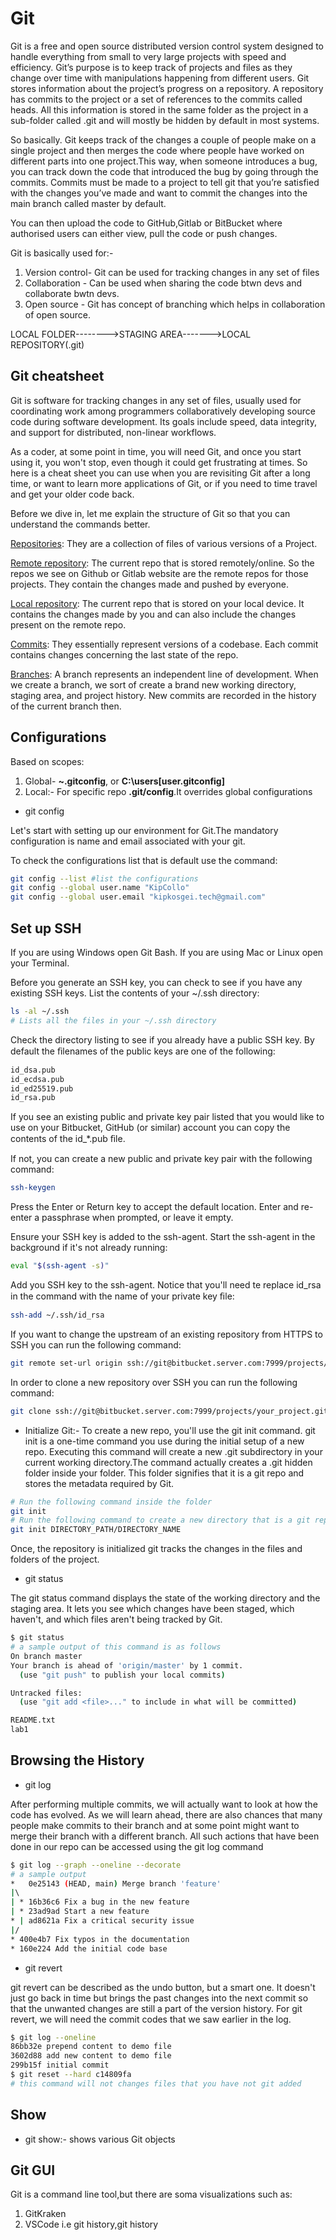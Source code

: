 # Git

Git is a free and open source distributed version control system designed to handle everything from small to very large projects with speed and efficiency. Git’s purpose is to keep track of projects and files as they change over time with manipulations happening from different users. Git stores information about the project’s progress on a repository. A repository has commits to the project or a set of references to the commits called heads. All this information is stored in the same folder as the project in a sub-folder called .git and will mostly be hidden by default in most systems.

So basically. Git keeps track of the changes a couple of people make on a single project and then merges the code where people have worked on different parts into one project.This way, when someone introduces a bug, you can track down the code that introduced the bug by going through the commits. Commits must be made to a project to tell git that you’re satisfied with the changes you’ve made and want to commit the changes into the main branch called master by default.

You can then upload the code to GitHub,Gitlab or BitBucket where authorised users can either view, pull the code or push changes.

Git is basically used for:-

1. Version control- Git can be used for tracking changes in any set of files
2. Collaboration - Can be used when sharing the code btwn devs and collaborate bwtn devs.
3. Open source - Git has concept of branching which helps in collaboration of open source.

LOCAL FOLDER-------->STAGING AREA------->LOCAL REPOSITORY(.git)

## Git cheatsheet

Git is software for tracking changes in any set of files, usually used for coordinating work among programmers collaboratively developing source code during software development. Its goals include speed, data integrity, and support for distributed, non-linear workflows.

As a coder, at some point in time, you will need Git, and once you start using it, you won't stop, even though it could get frustrating at times. So here is a cheat sheet you can use when you are revisiting Git after a long time, or want to learn more applications of Git, or if you need to time travel and get your older code back.

Before we dive in, let me explain the structure of Git so that you can understand the commands better.

[Repositories](https://docs.github.com/en/repositories/creating-and-managing-repositories/about-repositories): They are a collection of files of various versions of a Project.

[Remote repository](https://docs.github.com/en/get-started/getting-started-with-git/about-remote-repositories): The current repo that is stored remotely/online. So the repos we see on Github or Gitlab website are the remote repos for those projects. They contain the changes made and pushed by everyone.

[Local repository](https://stackoverflow.com/questions/13072111/gits-local-repository-and-remote-repository-confusing-concepts): The current repo that is stored on your local device. It contains the changes made by you and can also include the changes present on the remote repo.

[Commits](https://docs.github.com/en/github/committing-changes-to-your-project/creating-and-editing-commits/about-commits): They essentially represent versions of a codebase. Each commit contains changes concerning the last state of the repo.

[Branches](https://docs.github.com/en/github/collaborating-with-pull-requests/proposing-changes-to-your-work-with-pull-requests/about-branches): A branch represents an independent line of development. When we create a branch, we sort of create a brand new working directory, staging area, and project history. New commits are recorded in the history of the current branch then.

## Configurations

Based on scopes:

  1. Global- **~.gitconfig**, or **C:\users\[user\.gitconfig]**
  2. Local:- For specific repo **.git/config**.It overrides global configurations

* git config

Let's start with setting up our environment for Git.The mandatory configuration is name and email associated with your git.

To check the configurations list that is default use the command:

```bash
git config --list #list the configurations
git config --global user.name "KipCollo"
git config --global user.email "kipkosgei.tech@gmail.com"
```

## Set up SSH

If you are using Windows open Git Bash. If you are using Mac or Linux open your Terminal.

Before you generate an SSH key, you can check to see if you have any existing SSH keys.
List the contents of your ~/.ssh directory:

```bash
ls -al ~/.ssh
# Lists all the files in your ~/.ssh directory
```

Check the directory listing to see if you already have a public SSH key. By default the ﬁlenames of the public keys
are one of the following:

```bash
id_dsa.pub
id_ecdsa.pub
id_ed25519.pub
id_rsa.pub
```

If you see an existing public and private key pair listed that you would like to use on your Bitbucket, GitHub (or similar) account you can copy the contents of the id_*.pub ﬁle.

If not, you can create a new public and private key pair with the following command:

```bash
ssh-keygen
```

Press the Enter or Return key to accept the default location. Enter and re-enter a passphrase when prompted, or leave it empty.

Ensure your SSH key is added to the ssh-agent. Start the ssh-agent in the background if it's not already running:

```bash
eval "$(ssh-agent -s)"
```

Add you SSH key to the ssh-agent. Notice that you'll need te replace id_rsa in the command with the name of your private key ﬁle:

```bash
ssh-add ~/.ssh/id_rsa
```

If you want to change the upstream of an existing repository from HTTPS to SSH you can run the following command:

```bash
git remote set-url origin ssh://git@bitbucket.server.com:7999/projects/your_project.git
```

In order to clone a new repository over SSH you can run the following command:

```bash
git clone ssh://git@bitbucket.server.com:7999/projects/your_project.git
```

* Initialize Git:- To create a new repo, you'll use the git init command. git init is a one-time command you use during the initial setup of a new repo.
Executing this command will create a new .git subdirectory in your current working directory.The command actually creates a .git hidden folder inside your folder. This folder signifies that it is a git repo and stores the metadata required by Git.

```bash
# Run the following command inside the folder
git init
# Run the following command to create a new directory that is a git repo
git init DIRECTORY_PATH/DIRECTORY_NAME
```

Once, the repository is initialized git tracks the changes in the files and folders of the project.

* git status

The git status command displays the state of the working directory and the staging area. It lets you see which changes have been staged, which haven't, and which files aren't being tracked by Git.

```bash
$ git status 
# a sample output of this command is as follows
On branch master
Your branch is ahead of 'origin/master' by 1 commit.
  (use "git push" to publish your local commits)

Untracked files:
  (use "git add <file>..." to include in what will be committed)

README.txt
lab1
```

## Browsing the History

* git log

After performing multiple commits, we will actually want to look at how the code has evolved. As we will learn ahead, there are also chances that many people make commits to their branch and at some point might want to merge their branch with a different branch. All such actions that have been done in our repo can be accessed using the git log command

```bash
$ git log --graph --oneline --decorate
# a sample output
*   0e25143 (HEAD, main) Merge branch 'feature'
|\  
| * 16b36c6 Fix a bug in the new feature
| * 23ad9ad Start a new feature
* | ad8621a Fix a critical security issue
|/  
* 400e4b7 Fix typos in the documentation
* 160e224 Add the initial code base
```

* git revert

git revert can be described as the undo button, but a smart one. It doesn't just go back in time but brings the past changes into the next commit so that the unwanted changes are still a part of the version history.
For git revert, we will need the commit codes that we saw earlier in the log.

```bash
$ git log --oneline
86bb32e prepend content to demo file
3602d88 add new content to demo file
299b15f initial commit
$ git reset --hard c14809fa
# this command will not changes files that you have not git added 
```

## Show

* git show:- shows various Git objects

## Git GUI

Git is a command line tool,but there are soma visualizations such as:

1. GitKraken
2. VSCode i.e git history,git history
